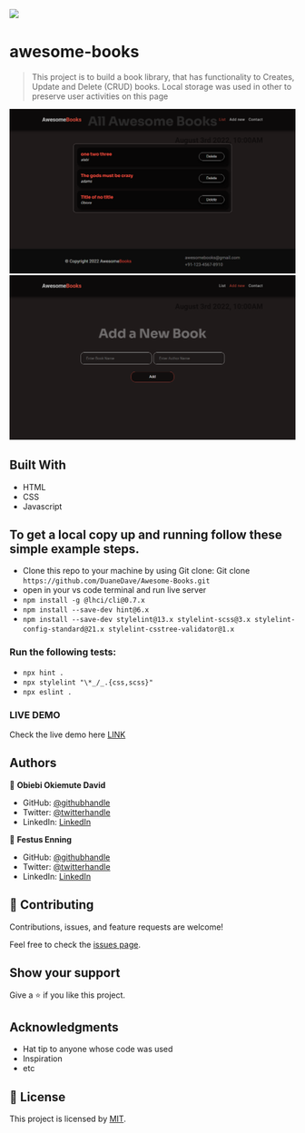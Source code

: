 ![](https://img.shields.io/badge/Microverse-blueviolet)

# awesome-books

> This project is to build a book library, that has functionality to Creates, Update and Delete (CRUD) books. Local storage was used in other to preserve user activities on this page

![screenshot](./asset/img1.png)
![screenshot](./asset/img2.png)

## Built With

- HTML
- CSS
- Javascript

## To get a local copy up and running follow these simple example steps.

- Clone this repo to your machine by using Git clone: Git clone `https://github.com/DuaneDave/Awesome-Books.git`
- open in your vs code terminal and run live server
- `npm install -g @lhci/cli@0.7.x`
- `npm install --save-dev hint@6.x`
- `npm install --save-dev stylelint@13.x stylelint-scss@3.x stylelint-config-standard@21.x stylelint-csstree-validator@1.x`

### Run the following tests:

- `npx hint .`
- `npx stylelint "\*_/_.{css,scss}"`
- `npx eslint .`

### LIVE DEMO

Check the live demo here [LINK](https://duanedave.github.io/Awesome-Books/)

## Authors

👤 **Obiebi Okiemute David**

- GitHub: [@githubhandle](https://github.com/DuaneDave)
- Twitter: [@twitterhandle](https://twitter.com/dave_duane)
- LinkedIn: [LinkedIn](https://www.linkedin.com/in/okiemute-david-obiebi-6b4a6a230/)

👤 **Festus Enning**

- GitHub: [@githubhandle](https://github.com/Enning94)
- Twitter: [@twitterhandle](https://twitter.com/nana_akyerefi)
- LinkedIn: [LinkedIn](https://linkedin.com/in/enning-festus)

## 🤝 Contributing

Contributions, issues, and feature requests are welcome!

Feel free to check the [issues page](https://github.com/DuaneDave/Awesome-Books/issues).

## Show your support

Give a ⭐️ if you like this project.

## Acknowledgments

- Hat tip to anyone whose code was used
- Inspiration
- etc

## 📝 License

This project is licensed by [MIT](./LICENSE).
